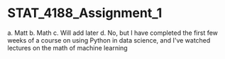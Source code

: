# STAT_4188_Assignment_1

a. Matt
b. Math
c. Will add later
d. No, but I have completed the first few weeks of a course on using Python in data science, and I've watched lectures on the math of machine learning